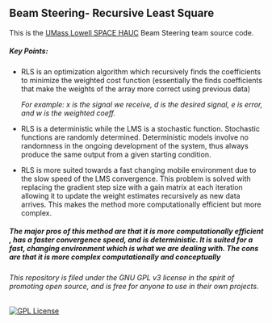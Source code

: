 ## Beam Steering- Recursive Least Square

This is the [UMass Lowell SPACE HAUC](https://www.uml.edu/Research/LoCSST/Research/spacehauc/about.aspx) Beam Steering team source code.

##### Key Points:

* RLS is an optimization algorithm which recursively finds the coefficients to minimize the weighted cost function (essentially the finds coefficients that make the weights of the array more correct using previous data)

  _For example: x is the signal we receive, d is the desired signal, e is error, and w is the weighted coeff._

* RLS is a deterministic while the LMS is a stochastic function. Stochastic functions are randomly determined. Deterministic models involve no randomness in the ongoing development of the system, thus always produce the same output from a given starting condition. 
* RLS is more suited towards a fast changing mobile environment due to the slow speed of the LMS convergence. This problem is solved with replacing the gradient step size with a gain matrix at each iteration allowing it to update the weight estimates recursively as new data arrives. This makes the method more computationally efficient but more complex. 

##### The major pros of this method are that it is more computationally efficient , has a faster convergence speed, and is deterministic. It is suited for a fast, changing environment which is what we are dealing with. The cons are that it is more complex computationally and conceptually



###### This repository is filed under the GNU GPL v3 license in the spirit of promoting open source, and is free for anyone to use in their own projects.

[![GPL License](http://darrienglasser.com/gpl-v3-logo.jpg)](http://www.gnu.org/licenses/gpl-3.0.en.html)
